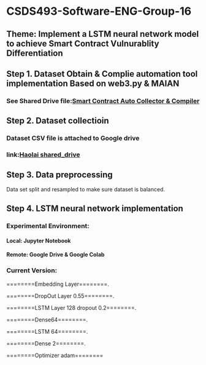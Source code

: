 # CSDS493-Software-ENG-Group-16
## Theme: Implement a LSTM neural network model to achieve Smart Contract Vulnurablity Differentiation


## Step 1. Dataset Obtain & Complie automation tool implementation Based on web3.py & MAIAN
### See Shared Drive file:[Smart Contract Auto Collector & Compiler](https://drive.google.com/drive/u/1/folders/1qlPNwOMKn48qvuRc3ES3M9n3D5Fatgw5)


## Step 2. Dataset collectioin 
### Dataset CSV file is attached to Google drive
### link:[Haolai shared_drive](https://drive.google.com/drive/u/1/folders/1X4SusCy9Dqh7QI4nU2wwi404Z0GxE4TE)


## Step 3. Data preprocessing
Data set split and resampled to make sure dataset is balanced.

## Step 4. LSTM neural network implementation
### Experimental Environment:
#### Local: Jupyter Notebook
#### Remote: Google Drive & Google Colab
### Current Version:
========Embedding Layer========. 

========DropOut Layer 0.55========. 

========LSTM Layer 128 dropout 0.2========. 

========Dense64========. 

========LSTM 64========. 

========Dense 2========. 

========Optimizer adam========
